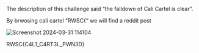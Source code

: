 The description of this challenge said “the falldown of Cali Cartel is clear”.

By brwosing cali cartel “RWSC{“ we will find a reddit post

![Screenshot 2024-03-31 114104](https://github.com/Manazim/RENTAS-CTF-2024/assets/97380455/e4a93e62-0eb4-4133-94f9-ce905196b652)

RWSC{C4L1_C4RT3L_PWN3D}

